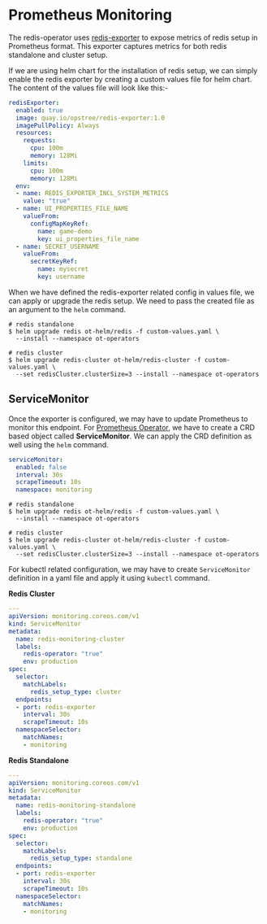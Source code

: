# Prometheus Monitoring

The redis-operator uses [redis-exporter](https://github.com/oliver006/redis_exporter) to expose metrics of redis setup in Prometheus format. This exporter captures metrics for both redis standalone and cluster setup.

If we are using helm chart for the installation of redis setup, we can simply enable the redis exporter by creating a custom values file for helm chart. The content of the values file will look like this:-

```yaml
redisExporter:
  enabled: true
  image: quay.io/opstree/redis-exporter:1.0
  imagePullPolicy: Always
  resources:
    requests:
      cpu: 100m
      memory: 128Mi
    limits:
      cpu: 100m
      memory: 128Mi
  env:
  - name: REDIS_EXPORTER_INCL_SYSTEM_METRICS
    value: "true"
  - name: UI_PROPERTIES_FILE_NAME
    valueFrom:
      configMapKeyRef:
        name: game-demo
        key: ui_properties_file_name
  - name: SECRET_USERNAME
    valueFrom:
      secretKeyRef:
        name: mysecret
        key: username
```

When we have defined the redis-exporter related config in values file, we can apply or upgrade the redis setup. We need to pass the created file as an argument to the `helm` command.

```shell
# redis standalone
$ helm upgrade redis ot-helm/redis -f custom-values.yaml \
  --install --namespace ot-operators

# redis cluster
$ helm upgrade redis-cluster ot-helm/redis-cluster -f custom-values.yaml \
  --set redisCluster.clusterSize=3 --install --namespace ot-operators
```

## ServiceMonitor

Once the exporter is configured, we may have to update Prometheus to monitor this endpoint. For [Prometheus Operator](https://github.com/prometheus-operator/prometheus-operator), we have to create a CRD based object called **ServiceMonitor**. We can apply the CRD definition as well using the `helm` command.

```yaml
serviceMonitor:
  enabled: false
  interval: 30s
  scrapeTimeout: 10s
  namespace: monitoring
```

```shell
# redis standalone
$ helm upgrade redis ot-helm/redis -f custom-values.yaml \
  --install --namespace ot-operators

# redis cluster
$ helm upgrade redis-cluster ot-helm/redis-cluster -f custom-values.yaml \
  --set redisCluster.clusterSize=3 --install --namespace ot-operators
```

For kubectl related configuration, we may have to create `ServiceMonitor` definition in a yaml file and apply it using `kubectl` command.

**Redis Cluster**

```yaml
---
apiVersion: monitoring.coreos.com/v1
kind: ServiceMonitor
metadata:
  name: redis-monitoring-cluster
  labels:
    redis-operator: "true"
    env: production
spec:
  selector:
    matchLabels:
      redis_setup_type: cluster
  endpoints:
  - port: redis-exporter
    interval: 30s
    scrapeTimeout: 10s
  namespaceSelector:
    matchNames:
    - monitoring
```

**Redis Standalone**

```yaml
---
apiVersion: monitoring.coreos.com/v1
kind: ServiceMonitor
metadata:
  name: redis-monitoring-standalone
  labels:
    redis-operator: "true"
    env: production
spec:
  selector:
    matchLabels:
      redis_setup_type: standalone
  endpoints:
  - port: redis-exporter
    interval: 30s
    scrapeTimeout: 10s
  namespaceSelector:
    matchNames:
    - monitoring
```
